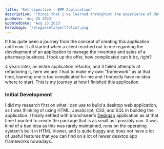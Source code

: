 ```yaml
---
title: 'Retrospective - BMP Application'
description: "Things that I've learned throughout the experience of developing the Biomed Pharmacy - IMPOSS application."
pubDate: 'Aug 25 2023'
updatedDate: 'Aug 25 2023'
heroImage: '/blogassets/portfolio7.png'
---
```


It has quite been a journey from the concept of creating this application until now. It all
started when a client reached out to me regarding the development of an application to manage
the inventory and sales of a pharmacy business. I took up the offer, how complicated can it be,
right?

4 years later, an entire application refactor, and 3 failed attempts at refactoring it, here we
are. I had to make my own "framework" as at that time, learning one is too complicated for me and
I honestly have no idea where to start. This is my journey at how I finished this application.

### Initial Development

I did my research first on what I can use to build a desktop web application, as I was thinking of
using HTML, JavaScript, CSS, and SQL in building the application. I finally settled with branchseer's
[Deskgap](https://github.com/branchseer/DeskGap) application as at that time I wanted to create the
package that is as small as I possibly can. It was kind of a bad idea as this was rarely maintained,
runs on the operating system's built in HTML Viewer, and is quite buggy and does not have a lot of
useful features that you can find on a lot of newer desktop app frameworks nowadays.
